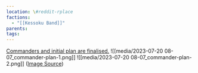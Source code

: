 ```yaml
---
location: \#reddit-rplace
factions:
  - "[[Kessoku Band]]"
parents: 
tags: 
---
```

[Commanders and initial plan are finalised.](https://discord.com/channels/1093664259273130084/1131230952119615600/1131482420143726592)
![[media/2023-07-20 08-07_commander-plan-1.png]]
![[media/2023-07-20 08-07_commander-plan-2.png]]
([Image Source](https://discord.com/channels/1093664259273130084/1131230952119615600/1131482420143726592))
